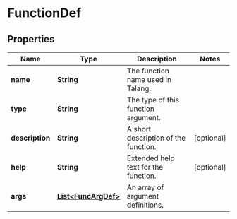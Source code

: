 

# FunctionDef

## Properties

Name | Type | Description | Notes
------------ | ------------- | ------------- | -------------
**name** | **String** | The function name used in Talang. | 
**type** | **String** | The type of this function argument. | 
**description** | **String** | A short description of the function. |  [optional]
**help** | **String** | Extended help text for the function. |  [optional]
**args** | [**List&lt;FuncArgDef&gt;**](FuncArgDef.md) | An array of argument definitions. | 



